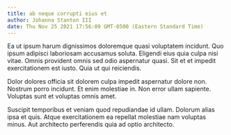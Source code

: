```yaml
---
title: ab neque corrupti eius et
author: Johanna Stanton III
date: Thu Nov 25 2021 17:56:09 GMT-0500 (Eastern Standard Time)
---
```

Ea ut ipsum harum dignissimos doloremque quasi voluptatem incidunt. Quo ipsum adipisci laboriosam accusamus soluta. Eligendi eius quia culpa nisi vitae. Omnis provident omnis sed odio aspernatur quasi. Sit et et impedit exercitationem est iusto. Quia ut qui reiciendis.

 Dolor dolores officia sit dolorem culpa impedit aspernatur dolore non. Nostrum porro incidunt. Et enim molestiae in. Non error ullam sapiente. Voluptas sunt et voluptas omnis amet.

 Suscipit temporibus et veniam quod repudiandae id ullam. Dolorum alias ipsa et quis. Atque exercitationem ea repellat molestiae nam voluptas minus. Aut architecto perferendis quia ad optio architecto.